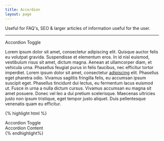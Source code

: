 ```yaml
---
title: Accordion
layout: page
---
```


<p class="t-4">Useful for FAQ's, SEO &amp; larger articles of information useful for the user.</p>

<hr />

<div class="Accordion m-bottom">
<div class="Accordion__toggle">Accordion Toggle</div>
	<div class="Accordion__content"><p>Lorem ipsum dolor sit amet, consectetur adipiscing elit. Quisque auctor felis eu volutpat gravida. Suspendisse et elementum eros. In id nisl euismod, vestibulum risus sit amet, dictum magna. Aenean at ullamcorper diam, et vehicula urna. Phasellus feugiat purus in felis faucibus, nec efficitur tortor imperdiet. Lorem ipsum dolor sit amet, consectetur <a href="#">adipiscing</a> elit. Phasellus eget pharetra odio. Vivamus sagittis fringilla felis, eu accumsan ipsum suscipit eget. Phasellus tincidunt dui lectus, eu fermentum lacus euismod ut. Fusce in urna a nulla dictum cursus. Vivamus accumsan eu magna sit amet posuere. Donec vel leo a dui pretium scelerisque. Maecenas ultricies justo non ipsum tristique, eget tempor justo aliquet. Duis pellentesque venenatis quam eu efficitur.</p></div>
</div>

{% highlight html %}
<div class="Accordion">
	<div class="Accordion__toggle">Accordion Toggle</div>
	<div class="Accordion__content">Accordion Content</div>
</div>
{% endhighlight%}